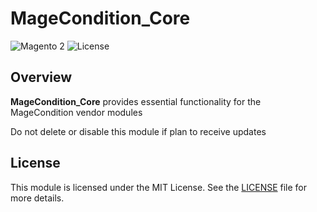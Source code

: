 # MageCondition_Core

![Magento 2](https://img.shields.io/badge/Magento-2-brightgreen.svg)
![License](https://img.shields.io/badge/license-MIT-blue.svg)

## Overview

**MageCondition_Core** provides essential functionality for the MageCondition vendor modules

Do not delete or disable this module if plan to receive updates

## License

This module is licensed under the MIT License. See the [LICENSE](LICENSE) file for more details.

